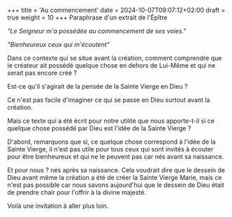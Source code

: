 +++
title = 'Au commencement'
date = 2024-10-07T09:07:12+02:00
draft = true
weight = 10
+++
Paraphrase d'un extrait de l'Épître<!--more--> 

*"Le Seigneur m'a possédée au commencement de ses voies."*

*"Bienheureux ceux qui m'écoutent"*

Dans ce contexte qui se situe avant la création, comment comprendre que le créateur ait possédé quelque chose en dehors de Lui-Même et qui ne serait pas encore créé ?

Est-ce qu'il s'agirait de la pensée de la Sainte Vierge en Dieu ? 

Ce n'est pas facile d'imaginer ce qui se passe en Dieu surtout avant la création.

Mais ce texte qui a été écrit pour notre utilité que nous apporte-t-il si ce quelque chose possédé par Dieu est l'idée de la Sainte Vierge ?

D'abord, remarquons que si, ce quelque chose correspond à l'idée de la Sainte Vierge, il n'est pas utile pour tous ceux qui sont invités à écouter pour être bienheureux et qui ne le peuvent pas car nés avant sa naissance.

Et pour nous ? nés après sa naissance. Cela voudrait dire que le dessein de Dieu avant même la création a été de créer la Sainte Vierge Marie, mais ce n'est pas possible car nous savons aujourd'hui que le dessein de Dieu était de prendre chair pour l'offrir à la divine majesté.

Voilà une invitation à aller plus loin.


